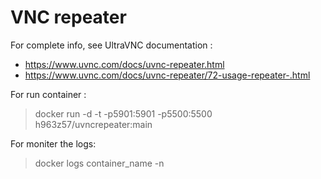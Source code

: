 # VNC repeater

For complete info, see UltraVNC documentation : 
- https://www.uvnc.com/docs/uvnc-repeater.html 
- https://www.uvnc.com/docs/uvnc-repeater/72-usage-repeater-.html 

For run container :
> docker run -d -t -p5901:5901 -p5500:5500 h963z57/uvncrepeater:main

For moniter the logs: 
> docker logs container_name -n

